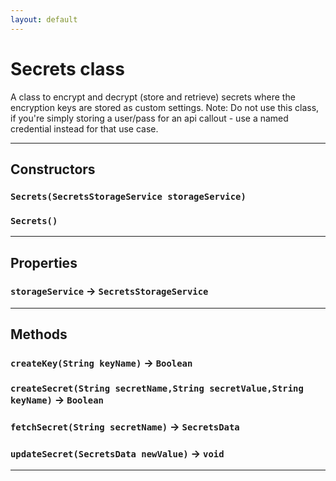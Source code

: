```yaml
---
layout: default
---
```

# Secrets class

A class to encrypt and decrypt (store and retrieve) secrets where the encryption keys are stored as custom settings. Note: Do not use this class, if you're simply storing a user/pass for an api callout - use a named credential instead for that use case.

---
## Constructors
### `Secrets(SecretsStorageService storageService)`
### `Secrets()`
---
## Properties

### `storageService` → `SecretsStorageService`

---
## Methods
### `createKey(String keyName)` → `Boolean`
### `createSecret(String secretName,String secretValue,String keyName)` → `Boolean`
### `fetchSecret(String secretName)` → `SecretsData`
### `updateSecret(SecretsData newValue)` → `void`
---
